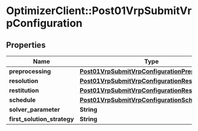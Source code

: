# OptimizerClient::Post01VrpSubmitVrpConfiguration

## Properties
Name | Type | Description | Notes
------------ | ------------- | ------------- | -------------
**preprocessing** | [**Post01VrpSubmitVrpConfigurationPreprocessing**](Post01VrpSubmitVrpConfigurationPreprocessing.md) |  | [optional] 
**resolution** | [**Post01VrpSubmitVrpConfigurationResolution**](Post01VrpSubmitVrpConfigurationResolution.md) |  | [optional] 
**restitution** | [**Post01VrpSubmitVrpConfigurationRestitution**](Post01VrpSubmitVrpConfigurationRestitution.md) |  | [optional] 
**schedule** | [**Post01VrpSubmitVrpConfigurationSchedule**](Post01VrpSubmitVrpConfigurationSchedule.md) |  | [optional] 
**solver_parameter** | **String** |  | [optional] 
**first_solution_strategy** | **String** |  | [optional] 



